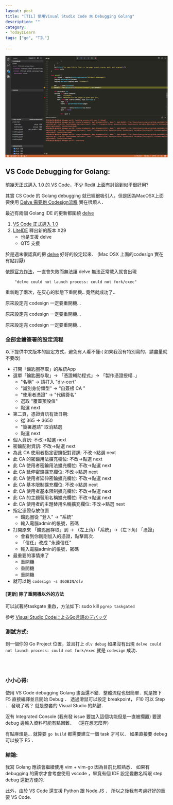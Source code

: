 ```yaml
---
layout: post
title: "[TIL] 使用Visual Studio Code 來 Debugging Golang"
description: ""
category: 
- TodayILearn
tags: ["go", "TIL"]

---
```


![](../images/2016/vscode.png)


## VS Code Debugging for Golang:  

前幾天正式邁入 [1.0 的 VS Code](https://code.visualstudio.com/blogs)，不少 [Redit](https://www.reddit.com/r/golang/comments/4ewxjo/visual_studio_code_for_go_programming_real_good/) 上面有討論到似乎很好用? 

其實 CS Code 的 Golang debugging 就已經很吸引人，但是因為MacOSX上面要使用 [Delve 需要跑 Codesign流程](https://github.com/derekparker/delve/blob/master/Documentation/installation/osx/install.md) 實在很煩人．

最近有兩個 Golang IDE 的更新都圍繞 [delve](https://github.com/derekparker/delve) 

1. [VS Code 正式邁入 1.0](https://code.visualstudio.com/blogs/2016/04/14/vscode-1.0) 
2. [LiteIDE](https://sourceforge.net/projects/liteide/) 釋出新的版本 X29
	- 也是支援 delve
	- QT5 支援

於是週末很認真的把 [delve](https://github.com/derekparker/delve) 好好的設定起來． (Mac OSX 上面的codesign 實在有點討厭)

依照[官方作法](https://github.com/derekparker/delve/blob/master/Documentation/installation/osx/install.md)，一直會失敗而無法讓 delve 無法正常載入就會出現 

		"delve could not launch process: could not fork/exec"
	


重新跑了兩次，在灰心的狀態下重開機.. 竟然就成功了..

原來設定完 codesign 一定要重開機...

原來設定完 codesign 一定要重開機...

原來設定完 codesign 一定要重開機...


### 全部金鑰簽署的設定流程

以下提供中文版本的設定方式，避免有人看不懂:( 如果我沒有特別寫的，請盡量就不要改)

- 打開「鑰匙圈存取」的系統App
- 選單「鑰匙圈存取」-> 「憑證輔助程式」-> 「製作憑證授權..」
	- "名稱" -> 請打入 "dlv-cert"
	- "識別身份類型" -> “自簽根 CA "
	- "使用者憑證" -> "代碼簽名"
	- 選取 "覆蓋預設值"
	- 點選 next
- 第二頁，憑證資訊有效日期:
	- 從 365 -> 3650 
	- "簽署邀請" 取消點選
	- 點選 next
- 個人資訊: 不改->點選 next
- 密鑰配對資訊: 不改->點選 next
- 為此 CA 使用者指定密鑰配對資訊: 不改->點選 next
- 此 CA 的密鑰用法擴充欄位: 不改->點選 next
- 此 CA 使用者密鑰用法擴充欄位: 不改->點選 next
- 此 CA 延伸密鑰擴充欄位: 不改->點選 next
- 此 CA 使用者延伸密鑰擴充欄位: 不改->點選 next
- 此 CA 基本限制擴充欄位: 不改->點選 next
- 此 CA 使用者基本限制擴充欄位: 不改->點選 next
- 此 CA 的主題替用名稱擴充欄位: 不改->點選 next
- 此 CA 使用者的主題替用名稱擴充欄位: 不改->點選 next
- 指定憑證存放位置
	- 鑰匙圈從 "登入" -> "系統"
	- 輸入電腦admin的帳號，密碼
- 打開原來 「鑰匙圈存取」到 -> （左上角）「系統」->（左下角) 「憑證」
	- 會看到你剛剛加入的憑證，點擊兩次．
	- 「信任」改成 "永遠信任"
	- 輸入電腦admin的帳號，密碼
- 最重要的事情來了
	- 重開機
	- 重開機
	- 重開機
- 就可以跑 `codesign -s $GOBIN/dlv`

#### [更新] 除了重開機以外的方法

可以試著將taskgate 重啟，方法如下:
		 sudo kill `pgrep taskgated`

參考 [Visual Studio CodeによるGo言語のデバッグ](http://dev.classmethod.jp/go/visual-studio-code-golang-debug/)

### 測試方式:

到一個你的 Go Project 位置，並且打上 `dlv debug` 如果沒有出現 `delve could not launch process: could not fork/exec` 就是 `codesign` 成功．

<br><br>

### 小小心得:

使用 VS Code debugging Golang 畫面還不錯．整體流程也很簡單．就是按下 F5 直接編譯並且開始 Debug ． 透過滑鼠可以設定 breakpoint， F10 可以 Step ． 發現了嗎？ 就是整套的 Visual Studio 的熱鍵．

沒有 Integrated Console (我有發 issue 要加入這個功能但是一直被擱置) 要邊 debug 邊輸入資料可能有點困難． （還在想怎麼弄)

有點麻煩是... 就算要 `go build` 都需要建立一個 task 才可以． 如果直接要 debug 可以按下 F5 ．


### 結論:

我寫 Golang 應該會繼續使用 vim + vim-go 因為目前比較熟悉． 如果有 debugging 的需求才會考慮使用 vscode ，畢竟有個 IDE 設定變數名稱跟 step debug 還挺方便的．
 
此外，由於 VS Code 還支援 Python 跟 Node.JS ．  所以之後我有考慮好好的重要 VS Code.